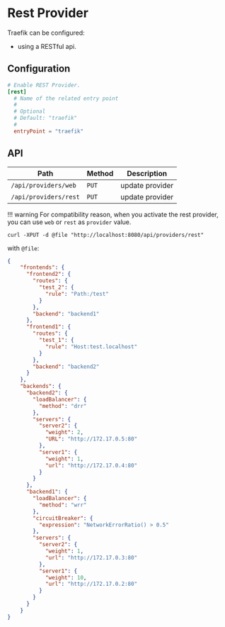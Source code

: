 # Rest Provider

Traefik can be configured:

- using a RESTful api.

## Configuration

```toml
# Enable REST Provider.
[rest]
  # Name of the related entry point
  #
  # Optional
  # Default: "traefik"
  #
  entryPoint = "traefik"
```

## API

| Path                         | Method | Description     |
|------------------------------|--------|-----------------|
| `/api/providers/web`         | `PUT`  | update provider |
| `/api/providers/rest`        | `PUT`  | update provider |

!!! warning
    For compatibility reason, when you activate the rest provider, you can use `web` or `rest` as `provider` value.


```shell
curl -XPUT -d @file "http://localhost:8080/api/providers/rest"
```

with `@file`:
```json
{
    "frontends": {
      "frontend2": {
        "routes": {
          "test_2": {
            "rule": "Path:/test"
          }
        },
        "backend": "backend1"
      },
      "frontend1": {
        "routes": {
          "test_1": {
            "rule": "Host:test.localhost"
          }
        },
        "backend": "backend2"
      }
    },
    "backends": {
      "backend2": {
        "loadBalancer": {
          "method": "drr"
        },
        "servers": {
          "server2": {
            "weight": 2,
            "URL": "http://172.17.0.5:80"
          },
          "server1": {
            "weight": 1,
            "url": "http://172.17.0.4:80"
          }
        }
      },
      "backend1": {
        "loadBalancer": {
          "method": "wrr"
        },
        "circuitBreaker": {
          "expression": "NetworkErrorRatio() > 0.5"
        },
        "servers": {
          "server2": {
            "weight": 1,
            "url": "http://172.17.0.3:80"
          },
          "server1": {
            "weight": 10,
            "url": "http://172.17.0.2:80"
          }
        }
      }
    }
}
```
